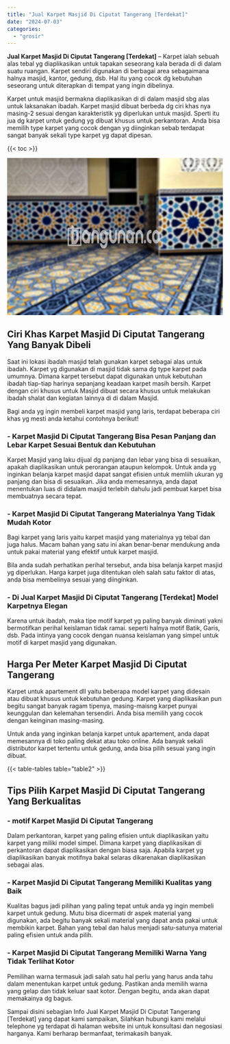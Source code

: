 ```yaml
---
title: "Jual Karpet Masjid Di Ciputat Tangerang [Terdekat]"
date: "2024-07-03"
categories: 
  - "grosir"
---
```


**Jual Karpet Masjid Di Ciputat Tangerang \[Terdekat\]** – Karpet ialah sebuah alas tebal yg diaplikasikan untuk tapakan seseorang kala berada di di dalam suatu ruangan. Karpet sendiri digunakan di berbagai area sebagaimana halnya masjid, kantor, gedung, dsb. Hal itu yang cocok dg kebutuhan seseorang untuk diterapkan di tempat yang ingin dibelinya.

Karpet untuk masjid bermakna diaplikasikan di di dalam masjid sbg alas untuk laksanakan ibadah. Karpet masjid dibuat berbeda dg ciri khas nya masing-2 sesuai dengan karakteristik yg diperlukan untuk masjid. Sperti itu jua dg karpet untuk gedung yg dibuat khusus untuk perkantoran. Anda bisa memilih type karpet yang cocok dengan yg diinginkan sebab terdapat sangat banyak sekali type karpet yg dapat dipesan.

{{< toc >}}

![Jual Karpet Masjid Di Ciputat Tangerang [Terdekat]](/images/grosir-karpet-murah-44.png)

## Ciri Khas Karpet Masjid Di Ciputat Tangerang Yang Banyak Dibeli

Saat ini lokasi ibadah masjid telah gunakan karpet sebagai alas untuk ibadah. Karpet yg digunakan di masjid tidak sama dg type karpet pada umumnya. Dimana karpet tersebut dapat digunakan untuk kebutuhan ibadah tiap-tiap harinya sepanjang keadaan karpet masih bersih. Karpet dengan ciri khusus untuk Masjid dibuat secara khusus untuk melakukan ibadah shalat dan kegiatan lainnya di di dalam Masjid.

Bagi anda yg ingin membeli karpet masjid yang laris, terdapat beberapa ciri khas yg mesti anda ketahui contohnya berikut!

### \- Karpet Masjid Di Ciputat Tangerang Bisa Pesan Panjang dan Lebar Karpet Sesuai Bentuk dan Kebutuhan

Karpet Masjid yang laku dijual dg panjang dan lebar yang bisa di sesuaikan, apakah diaplikasikan untuk perorangan ataupun kelompok. Untuk anda yg inginkan belanja karpet masjid dapat sangat efisien untuk memliih ukuran yg panjang dan bisa di sesuaikan. Jika anda memesannya, anda dapat menentukan luas di didalam masjid terlebih dahulu jadi pembuat karpet bisa membuatnya secara tepat.

### \- Karpet Masjid Di Ciputat Tangerang Materialnya Yang Tidak Mudah Kotor

Bagi karpet yang laris yaitu karpet masjid yang materialnya yg tebal dan juga halus. Macam bahan yang satu ini akan benar-benar mendukung anda untuk pakai material yang efektif untuk karpet masjid.

Bila anda sudah perhatikan perihal tersebut, anda bisa belanja karpet masjid yg diperlukan. Harga karpet juga ditentukan oleh salah satu faktor di atas, anda bisa membelinya sesuai yang diinginkan.

### \- Di Jual Karpet Masjid Di Ciputat Tangerang \[Terdekat\] Model Karpetnya Elegan

Karena untuk ibadah, maka tipe motif karpet yg paling banyak diminati yakni bermotifkan perihal keislaman tidak ramai. seperti halnya motif Batik, Garis, dsb. Pada intinya yang cocok dengan nuansa keislaman yang simpel untuk motif di karpet masjid yang digunakan.

## Harga Per Meter Karpet Masjid Di Ciputat Tangerang

Karpet untuk apartement dll yaitu beberapa model karpet yang didesain atau dibuat khusus untuk kebutuhan gedung. Karpet yang diaplikasikan pun begitu sangat banyak ragam tipenya, masing-maisng karpet punyai keunggulan dan kelemahan tersendiri. Anda bisa memilih yang cocok dengan keinginan masing-masing.

Untuk anda yang inginkan belanja karpet untuk apartement, anda dapat memesannya di toko paling dekat atau toko online. Ada banyak sekali distributor karpet tertentu untuk gedung, anda bisa pilih sesuai yang ingin dibuat.

{{< table-tables table="table2" >}}

## Tips Pilih Karpet Masjid Di Ciputat Tangerang Yang Berkualitas

### \- motif Karpet Masjid Di Ciputat Tangerang

Dalam perkantoran, karpet yang paling efisien untuk diaplikasikan yaitu karpet yang miliki model simpel. Dimana karpet yang diaplikasikan di perkantoran dapat diaplikasikan dengan biasa saja. Apabila karpet yg diaplikasikan banyak motifnya bakal selaras dikarenakan diaplikasikan sebagai alas.

### \- Karpet Masjid Di Ciputat Tangerang Memiliki Kualitas yang Baik

Kualitas bagus jadi pilihan yang paling tepat untuk anda yg ingin membeli karpet untuk gedung. Mutu bisa dicermati dr aspek material yang digunakan, ada begitu banyak sekali material yang dapat anda pakai untuk membikin karpet. Bahan yang tebal dan halus menjadi satu-satunya material paling efisien untuk anda pilih.

### \- Karpet Masjid Di Ciputat Tangerang Memiliki Warna Yang Tidak Terlihat Kotor

Pemilihan warna termasuk jadi salah satu hal perlu yang harus anda tahu dalam menentukan karpet untuk gedung. Pastikan anda memilih warna yang gelap dan tidak keluar saat kotor. Dengan begitu, anda akan dapat memakainya dg bagus.

Sampai disini sebagian Info Jual Karpet Masjid Di Ciputat Tangerang \[Terdekat\] yang dapat kami sampaikan, Silahkan hubungi kami melalui telephone yg terdapat di halaman website ini untuk konsultasi dan negosiasi harganya. Kami berharap bermanfaat, terimakasih banyak.
